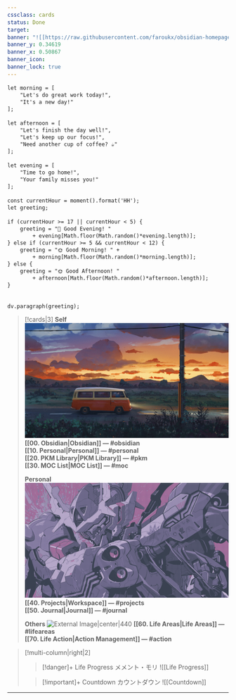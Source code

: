 ```yaml
---
cssclass: cards
status: Done 
target: 
banner: "![[https://raw.githubusercontent.com/faroukx/obsidian-homepage/main/Farouk's%20Homepage%20-%20Shiba%20Uni/Obsidian/Attachements/faroukhomepage2.png]]"
banner_y: 0.34619
banner_x: 0.50867
banner_icon: 
banner_lock: true
---
```



```dataviewjs
let morning = [
    "Let's do great work today!",
    "It's a new day!"
];

let afternoon = [
    "Let's finish the day well!",
    "Let's keep up our focus!",
    "Need another cup of coffee? ☕"
];

let evening = [
    "Time to go home!",
    "Your family misses you!"
];

const currentHour = moment().format('HH'); 
let greeting; 

if (currentHour >= 17 || currentHour < 5) { 
    greeting = "🌙 Good Evening! "
        + evening[Math.floor(Math.random()*evening.length)];
} else if (currentHour >= 5 && currentHour < 12) { 
    greeting = "🌞 Good Morning! " +
        + morning[Math.floor(Math.random()*morning.length)];
} else { 
    greeting = "🌞 Good Afternoon! "
        + afternoon[Math.floor(Math.random()*afternoon.length)];
} 


dv.paragraph(greeting);

```

 

> [!cards|3]
>  **Self** 
> ![External Image|center|440](https://raw.githubusercontent.com/D3Ext/aesthetic-wallpapers/main/images/van.png)
>  **[[00. Obsidian\|Obsidian]] — #obsidian**  <br> **[[10. Personal\|Personal]] — #personal**   <br> **[[20. PKM Library\|PKM Library]] — #pkm**   <br>  **[[30. MOC List\|MOC List]] — #moc** 
>  
>  **Personal**
> ![External Image|center|440](https://raw.githubusercontent.com/D3Ext/aesthetic-wallpapers/main/images/pink-mecha.png)
>**[[40. Projects\|Workspace]] — #projects**  <br> **[[50. Journal\|Journal]] — #journal**  
>
>  **Others**
> ![External Image|center|440](https://raw.githubusercontent.com/D3Ext/aesthetic-wallpapers/main/images/wallhaven-28rjj6.png)
>**[[60. Life Areas\|Life Areas]] — #lifeareas**  <br> **[[70. Life Action\|Action Management]] — #action**  
>



>[!multi-column|right|2]
>
>> [!danger]+ Life Progress メメント・モリ
>> ![[Life Progress]]
>
>> [!important]+ Countdown カウントダウン
>> ![[Countdown]]

---